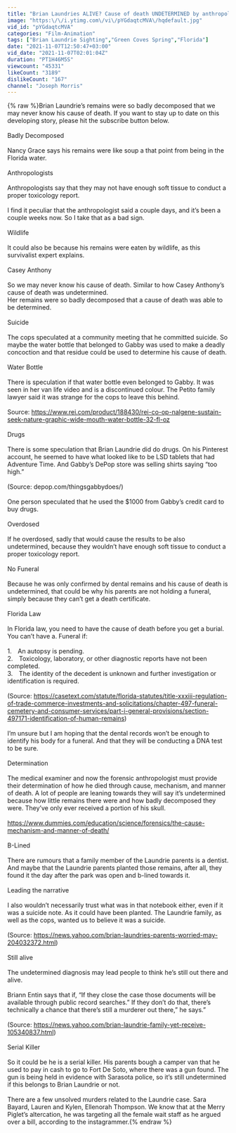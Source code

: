 ```yaml
---
title: "Brian Laundries ALIVE? Cause of death UNDETERMINED by anthropologist? | Gabby Petito Case"
image: "https:\/\/i.ytimg.com\/vi\/pYGdaqtcMVA\/hqdefault.jpg"
vid_id: "pYGdaqtcMVA"
categories: "Film-Animation"
tags: ["Brian Laundrie Sighting","Green Coves Spring","Florida"]
date: "2021-11-07T12:50:47+03:00"
vid_date: "2021-11-07T02:01:04Z"
duration: "PT1H46M5S"
viewcount: "45331"
likeCount: "3189"
dislikeCount: "167"
channel: "Joseph Morris"
---
```

{% raw %}Brian Laundrie’s remains were so badly decomposed that we may never know his cause of death. If you want to stay up to date on this developing story, please hit the subscribe button below.<br /><br />Badly Decomposed<br /><br />Nancy Grace says his remains were like soup a that point from being in the Florida water. <br /><br />Anthropologists<br /><br />Anthropologists say that they may not have enough soft tissue to conduct a proper toxicology report.<br /><br />I find it peculiar that the anthropologist said a couple days, and it’s been a couple weeks now. So I take that as a bad sign.<br /><br />Wildlife<br /><br />It could also be because his remains were eaten by wildlife, as this survivalist expert explains. <br /><br />Casey Anthony<br /><br />So we may never know his cause of death. Similar to how Casey Anthony’s cause of death was undetermined. <br />Her remains were so badly decomposed that a cause of death was able to be determined.<br /><br />Suicide<br /><br />The cops speculated at a community meeting that he committed suicide. So maybe the water bottle that belonged to Gabby was used to make a deadly concoction and that residue could be used to determine his cause of death.<br /><br />Water Bottle<br /><br />There is speculation if that water bottle even belonged to Gabby. It was seen in her van life video and is a discontinued colour. The Petito family lawyer said it was strange for the cops to leave this behind.<br /><br />Source: <a rel="nofollow" target="blank" href="https://www.rei.com/product/188430/rei-co-op-nalgene-sustain-seek-nature-graphic-wide-mouth-water-bottle-32-fl-oz">https://www.rei.com/product/188430/rei-co-op-nalgene-sustain-seek-nature-graphic-wide-mouth-water-bottle-32-fl-oz</a><br /><br />Drugs<br /><br />There is some speculation that Brian Laundrie did do drugs. On his Pinterest account, he seemed to have what looked like to be LSD tablets that had Adventure Time. And Gabby’s DePop store was selling shirts saying “too high.” <br /><br />(Source: depop.com/thingsgabbydoes/)<br /><br />One person speculated that he used the $1000 from Gabby’s credit card to buy drugs. <br /><br />Overdosed<br /><br />If he overdosed, sadly that would cause the results to be also undetermined, because they wouldn’t have enough soft tissue to conduct a proper toxicology report. <br /><br />No Funeral<br /><br />Because he was only confirmed by dental remains and his cause of death is undetermined, that could be why his parents are not holding a funeral, simply because they can’t get a death certificate.<br /><br />Florida Law<br /><br />In Florida law, you need to have the cause of death before you get a burial. You can’t have a. Funeral if:<br /><br />1. An autopsy is pending.<br />2. Toxicology, laboratory, or other diagnostic reports have not been completed.<br />3. The identity of the decedent is unknown and further investigation or identification is required.<br /><br />(Source: <a rel="nofollow" target="blank" href="https://casetext.com/statute/florida-statutes/title-xxxiii-regulation-of-trade-commerce-investments-and-solicitations/chapter-497-funeral-cemetery-and-consumer-services/part-i-general-provisions/section-497171-identification-of-human-remains)">https://casetext.com/statute/florida-statutes/title-xxxiii-regulation-of-trade-commerce-investments-and-solicitations/chapter-497-funeral-cemetery-and-consumer-services/part-i-general-provisions/section-497171-identification-of-human-remains)</a><br /><br />I’m unsure but I am hoping that the dental records won’t be enough to identify his body for a funeral. And that they will be conducting a DNA test to be sure. <br /><br />Determination <br /><br />The medical examiner and now the forensic anthropologist must provide their determination of how he died through cause, mechanism, and manner of death. A lot of people are leaning towards they will say it’s undetermined because how little remains there were and how badly decomposed they were. They’ve only ever received a portion of his skull. <br /><br /><a rel="nofollow" target="blank" href="https://www.dummies.com/education/science/forensics/the-cause-mechanism-and-manner-of-death/">https://www.dummies.com/education/science/forensics/the-cause-mechanism-and-manner-of-death/</a><br /><br />B-Lined<br /><br />There are rumours that a family member of the Laundrie parents is a dentist. And maybe that the Laundrie parents planted those remains, after all, they found it the day after the park was open and b-lined towards it.<br /><br />Leading the narrative<br /><br />I also wouldn’t necessarily trust what was in that notebook either, even if it was a suicide note. As it could have been planted. The Laundrie family, as well as the cops, wanted us to believe it was a suicide. <br /><br />(Source: <a rel="nofollow" target="blank" href="https://news.yahoo.com/brian-laundries-parents-worried-may-204032372.html)">https://news.yahoo.com/brian-laundries-parents-worried-may-204032372.html)</a><br /><br />Still alive <br /><br />The undetermined diagnosis may lead people to think he’s still out there and alive. <br /><br />Briann Entin says that if, “If they close the case those documents will be available through public record searches.” If they don’t do that, there’s technically a chance that there’s still a murderer out there,” he says.”<br /><br />(Source: <a rel="nofollow" target="blank" href="https://news.yahoo.com/brian-laundrie-family-yet-receive-105340837.html)">https://news.yahoo.com/brian-laundrie-family-yet-receive-105340837.html)</a><br /><br />Serial Killer<br /><br />So it could be he is a serial killer. His parents bough a camper van that he used to pay in cash to go to Fort De Soto, where there was a gun found. The gun is being held in evidence with Sarasota police, so it’s still undetermined if this belongs to Brian Laundrie or not. <br /><br />There are a few unsolved murders related to the Laundrie case. Sara Bayard, Lauren and Kylen, Ellenorah Thompson. We know that at the Merry Piglet’s altercation, he was targeting all the female wait staff as he argued over a bill, according to the instagrammer.{% endraw %}
